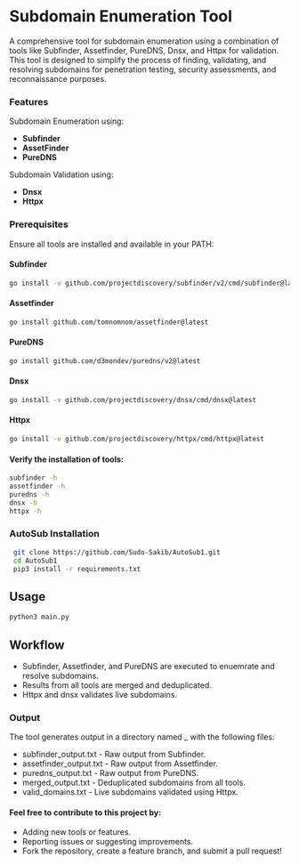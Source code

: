 
# Subdomain Enumeration Tool

A comprehensive tool for subdomain enumeration using a combination of tools like Subfinder, Assetfinder, PureDNS, Dnsx, and Httpx for validation. This tool is designed to simplify the process of finding, validating, and resolving subdomains for penetration testing, security assessments, and reconnaissance purposes.

### Features
Subdomain Enumeration using:
- **Subfinder** 
- **AssetFinder**
- **PureDNS**

Subdomain Validation using:
- **Dnsx**
- **Httpx**

### Prerequisites
Ensure all tools are installed and available in your PATH:

#### Subfinder
   ```bash
   go install -v github.com/projectdiscovery/subfinder/v2/cmd/subfinder@latest
   ```
#### Assetfinder  
```bash
go install github.com/tomnomnom/assetfinder@latest  
```

#### PureDNS  
```bash
go install github.com/d3mondev/puredns/v2@latest  
```

#### Dnsx  
```bash
go install -v github.com/projectdiscovery/dnsx/cmd/dnsx@latest  
```

#### Httpx  
```bash
go install -v github.com/projectdiscovery/httpx/cmd/httpx@latest  
```
#### Verify the installation of tools:

```bash
subfinder -h  
assetfinder -h  
puredns -h  
dnsx -h  
httpx -h
```
### AutoSub Installation
   ```bash
    git clone https://github.com/Sudo-Sakib/AutoSub1.git
    cd AutoSub1
    pip3 install -r requirements.txt
   ```  

## Usage

```bash
python3 main.py
```

## Workflow
- Subfinder, Assetfinder, and PureDNS are executed to enuemrate and resolve subdomains.
- Results from all tools are merged and deduplicated.
- Httpx and dnsx validates live subdomains.

### Output
The tool generates output in a directory named <domain>_<timestamp> with the following files:
- subfinder_output.txt - Raw output from Subfinder.
- assetfinder_output.txt - Raw output from Assetfinder.
- puredns_output.txt - Raw output from PureDNS.
- merged_output.txt - Deduplicated subdomains from all tools.
- valid_domains.txt - Live subdomains validated using Httpx.

#### Feel free to contribute to this project by:

- Adding new tools or features.
- Reporting issues or suggesting improvements.
- Fork the repository, create a feature branch, and submit a pull request!


